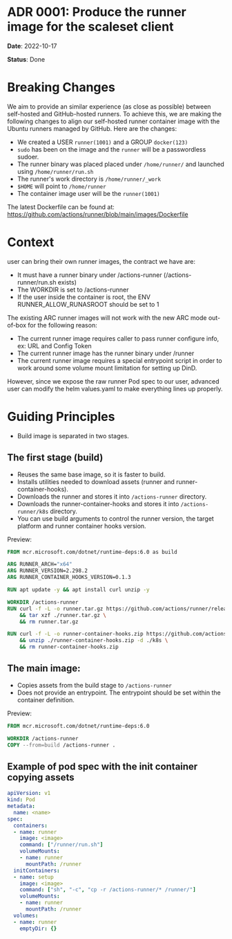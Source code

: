 # ADR 0001: Produce the runner image for the scaleset client
**Date**: 2022-10-17

**Status**: Done

# Breaking Changes

We aim to provide an similar experience (as close as possible) between self-hosted and GitHub-hosted runners. To achieve this, we are making the following changes to align our self-hosted runner container image with the Ubuntu runners managed by GitHub.
Here are the changes:
- We created a USER `runner(1001)` and a GROUP `docker(123)`
- `sudo` has been on the image and the `runner` will be a passwordless sudoer.
- The runner binary was placed placed under `/home/runner/` and launched using `/home/runner/run.sh`
- The runner's work directory is `/home/runner/_work`
- `$HOME` will point to `/home/runner`
- The container image user will be the `runner(1001)`

The latest Dockerfile can be found at: https://github.com/actions/runner/blob/main/images/Dockerfile

# Context

user can bring their own runner images, the contract we have are:
- It must have a runner binary under /actions-runner (/actions-runner/run.sh exists)
- The WORKDIR is set to /actions-runner
- If the user inside the container is root, the ENV RUNNER_ALLOW_RUNASROOT should be set to 1

The existing ARC runner images will not work with the new ARC mode out-of-box for the following reason:

- The current runner image requires caller to pass runner configure info, ex: URL and Config Token
- The current runner image has the runner binary under /runner
- The current runner image requires a special entrypoint script in order to work around some volume mount limitation for setting up DinD.

However, since we expose the raw runner Pod spec to our user, advanced user can modify the helm values.yaml to make everything lines up properly.

# Guiding Principles

- Build image is separated in two stages.

## The first stage (build)
- Reuses the same base image, so it is faster to build.
- Installs utilities needed to download assets (runner and runner-container-hooks).
- Downloads the runner and stores it into `/actions-runner` directory.
- Downloads the runner-container-hooks and stores it into `/actions-runner/k8s` directory.
- You can use build arguments to control the runner version, the target platform and runner container hooks version.

Preview:

```Dockerfile
FROM mcr.microsoft.com/dotnet/runtime-deps:6.0 as build

ARG RUNNER_ARCH="x64"
ARG RUNNER_VERSION=2.298.2
ARG RUNNER_CONTAINER_HOOKS_VERSION=0.1.3

RUN apt update -y && apt install curl unzip -y

WORKDIR /actions-runner
RUN curl -f -L -o runner.tar.gz https://github.com/actions/runner/releases/download/v${RUNNER_VERSION}/actions-runner-linux-${RUNNER_ARCH}-${RUNNER_VERSION}.tar.gz \
    && tar xzf ./runner.tar.gz \
    && rm runner.tar.gz

RUN curl -f -L -o runner-container-hooks.zip https://github.com/actions/runner-container-hooks/releases/download/v${RUNNER_CONTAINER_HOOKS_VERSION}/actions-runner-hooks-k8s-${RUNNER_CONTAINER_HOOKS_VERSION}.zip \
    && unzip ./runner-container-hooks.zip -d ./k8s \
    && rm runner-container-hooks.zip
```

## The main image:
- Copies assets from the build stage to `/actions-runner`
- Does not provide an entrypoint. The entrypoint should be set within the container definition.

Preview:

```Dockerfile
FROM mcr.microsoft.com/dotnet/runtime-deps:6.0

WORKDIR /actions-runner
COPY --from=build /actions-runner .
```

## Example of pod spec with the init container copying assets
```yaml
apiVersion: v1
kind: Pod
metadata:
  name: <name>
spec:
  containers:
  - name: runner
    image: <image>
    command: ["/runner/run.sh"]
    volumeMounts:
    - name: runner
      mountPath: /runner
  initContainers:
  - name: setup
    image: <image> 
    command: ["sh", "-c", "cp -r /actions-runner/* /runner/"]
    volumeMounts:
    - name: runner
      mountPath: /runner
  volumes:
  - name: runner
    emptyDir: {}
```
